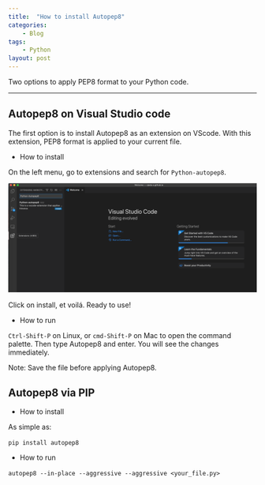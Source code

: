 ```yaml
---
title:  "How to install Autopep8" 
categories: 
    - Blog 
tags: 
    - Python
layout: post
---
```


Two options to apply PEP8 format to your Python code.

---------------------------

## Autopep8 on Visual Studio code

The first option is to install Autopep8 as an extension on VScode. With this
extension, PEP8 format is applied to your current file.

- How to install

On the left menu, go to extensions and search for `Python-autopep8`. 

<img src="/assets/images/vs_menu_extensions.png" alt="vs_extensions_menu"
width="600"/>

Click on install, et voilá. Ready to use! 

- How to run

`Ctrl-Shift-P` on Linux, or `cmd-Shift-P` on Mac to open the command palette.
Then type Autopep8 and enter. You will see the changes immediately.

Note: Save the file before applying Autopep8.

## Autopep8 via PIP

- How to install

As simple as:

`pip install autopep8`

- How to run

`autopep8 --in-place --aggressive --aggressive <your_file.py>`


